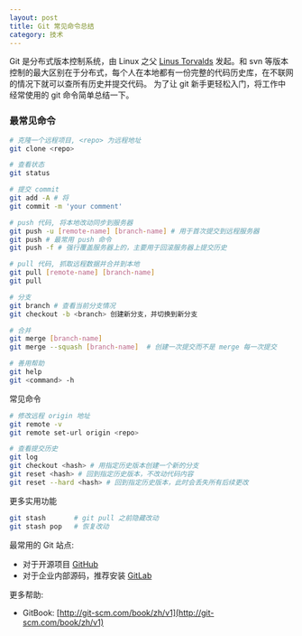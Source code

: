 ```yaml
---
layout: post
title: Git 常见命令总结
category: 技术
---
```


Git 是分布式版本控制系统，由 Linux 之父 [Linus Torvalds](http://zh.wikipedia.org/wiki/%E6%9E%97%E7%BA%B3%E6%96%AF%C2%B7%E6%89%98%E7%93%A6%E5%85%B9)
发起。和 svn 等版本控制的最大区别在于分布式，每个人在本地都有一份完整的代码历史库，在不联网的情况下就可以查所有历史并提交代码。
为了让 git 新手更轻松入门，将工作中经常使用的 git 命令简单总结一下。

<!-- more -->

### 最常见命令

```bash
# 克隆一个远程项目, <repo> 为远程地址
git clone <repo>

# 查看状态
git status

# 提交 commit
git add -A # 将
git commit -m 'your comment'

# push 代码, 将本地改动同步到服务器
git push -u [remote-name] [branch-name] # 用于首次提交到远程服务器
git push # 最常用 push 命令
git push -f # 强行覆盖服务器上的，主要用于回滚服务器上提交历史

# pull 代码, 抓取远程数据并合并到本地
git pull [remote-name] [branch-name]
git pull

# 分支
git branch # 查看当前分支情况
git checkout -b <branch> 创建新分支，并切换到新分支

# 合并
git merge [branch-name]
git merge --squash [branch-name]  # 创建一次提交而不是 merge 每一次提交

# 善用帮助
git help
git <command> -h
```

常见命令

```bash
# 修改远程 origin 地址
git remote -v
git remote set-url origin <repo>

# 查看提交历史
git log
git checkout <hash> # 用指定历史版本创建一个新的分支
git reset <hash> # 回到指定历史版本，不改动代码内容
git reset --hard <hash> # 回到指定历史版本，此时会丢失所有后续更改
```

更多实用功能

```bash
git stash       # git pull 之前隐藏改动
git stash pop   # 恢复改动
```

最常用的 Git 站点:

* 对于开源项目 [GitHub](https://github.com/)
* 对于企业内部源码，推荐安装 [GitLab](https://about.gitlab.com/)

更多帮助:

* GitBook: [http://git-scm.com/book/zh/v1](http://git-scm.com/book/zh/v1)
